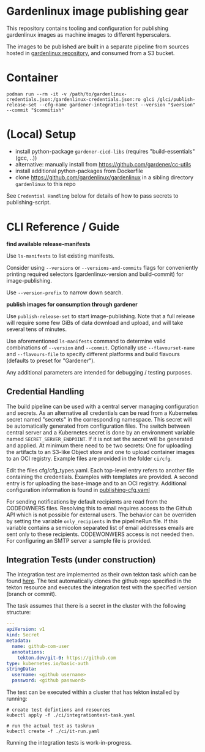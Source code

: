 # Gardenlinux image publishing gear

This repository contains tooling and configuration for publishing gardenlinux images as machine
images to different hyperscalers.

The images to be published are built in a separate pipeline from sources hosted in
[gardenlinux repository](https://github.com/gardenlinux/gardenlinux), and consumed from a
S3 bucket.

# Container

```shell
podman run --rm -it -v /path/to/gardenlinux-credentials.json:/gardenlinux-credentials.json:ro glci /glci/publish-release-set --cfg-name gardener-integration-test --version "$version" --commit "$commitish"
```

# (Local) Setup

- install python-package `gardener-cicd-libs` (requires "build-essentials" (gcc, ..))
- alternative: manually install from https://github.com/gardener/cc-utils
- install additional python-packages from Dockerfile
- clone https://github.com/gardenlinux/gardenlinux in a sibling directory `gardenlinux` to this repo

See `Credential Handling` below for details of how to pass secrets to publishing-script.

# CLI Reference / Guide

**find available release-manifests**

Use `ls-manifests` to list existing manifests.

Consider using `--versions` or `--versions-and-commits` flags for conveniently printing required
selectors (gardenlinux-version and build-commit) for image-publishing.

Use `--version-prefix` to narrow down search.

**publish images for consumption through gardener**

Use `publish-release-set` to start image-publishing. Note that a full release will require some few
GiBs of data download and upload, and will take several tens of minutes.

Use aforementioned `ls-manifests` command to determine valid combinations of `--version` and
`--commit`. Optionally use `--flavourset-name` and `--flavours-file` to specify different
platforms and build flavours (defaults to preset for "Gardener").

Any additional parameters are intended for debugging / testing purposes.

## Credential Handling

The build pipeline can be used with a central server managing configuration and
secrets. As an alternative all credentials can be read from a Kubernetes secret
named "secrets" in the corresponding namespace. This secret will be
automatically generated from configuration files. The switch between central
server and a Kubernetes secret is done by an environment variable named
`SECRET_SERVER_ENDPOINT`. If it is not set the secret will be generated and
applied. At minimum there need to be two secrets: One for uploading the
artifacts to an S3-like Object store and one to upload container images to an
OCI registry. Example files are provided in the folder `ci/cfg`.

Edit the files cfg/cfg_types.yaml. Each top-level entry refers to another file
containing the credentials. Examples with templates are provided. A second
entry is for uploading the base-image and to an OCI registry. Additional
configuration information is found in [publishing-cfg.yaml](publishing-cfg.yaml)

For sending notifications by default recipients are read from the CODEOWNERS
files. Resolving this to email requires access to the Github API which is not
possible for external users. The behavior can be overriden by setting the
variable `only_recipients` in the pipelineRun file. If this variable contains a
semicolon separated list of email addresses emails are sent only to these
recipients. CODEWONWERS access is not needed then. For configuring an SMTP
server a sample file is provided.


## Integration Tests (under construction)

The integration test are implemented as their own tekton task which can be
found [here](./integrationtest-task.yaml).  The test automatically clones the
github repo specified in the tekton resource and executes the integration test
with the specified version (branch or commit).

The task assumes that there is a secret in the cluster with the following
structure:

```yaml
---
apiVersion: v1
kind: Secret
metadata:
  name: github-com-user
  annotations:
    tekton.dev/git-0: https://github.com
type: kubernetes.io/basic-auth
stringData:
  username: <github username>
  password: <github password>
```

The test can be executed within a cluster that has tekton installed by running:

```
# create test defintions and resources
kubectl apply -f ./ci/integrationtest-task.yaml

# run the actual test as taskrun
kubectl create -f ./ci/it-run.yaml
```
Running the integration tests is work-in-progress.
